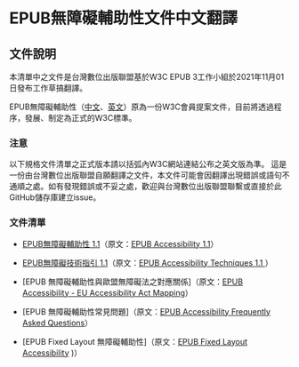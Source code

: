 # EPUB無障礙輔助性文件中文翻譯

## 文件說明

本清單中之文件是台灣數位出版聯盟基於W3C EPUB 3工作小組於2021年11月01日發布工作草搞翻譯。

EPUB無障礙輔助性（[中文](https://dpublishing.github.io/epub-specs-tc/epub32/epub-accessibility.html)、[英文](https://www.w3.org/Submission/epub-a11y/)）原為一份W3C會員提案文件，目前將透過程序，發展、制定為正式的W3C標準。

### 注意

以下規格文件清單之正式版本請以括弧內W3C網站連結公布之英文版為準。
這是一份由台灣數位出版聯盟自願翻譯之文件，本文件可能會因翻譯出現錯誤或語句不通順之處。如有發現錯誤或不妥之處，歡迎與台灣數位出版聯盟聯繫或直接於此GitHub儲存庫建立issue。

### 文件清單

- [EPUB無障礙輔助性 1.1](https://bobbytung.github.io/EPUB-A11y-1.1-TC/epub-a11y-11.html)（原文：[EPUB Accessibility 1.1](https://www.w3.org/TR/epub-a11y-11/)）

- [EPUB無障礙技術指引 1.1](https://bobbytung.github.io/EPUB-A11y-1.1-TC/epub-a11y-tech-11.html)（原文：[EPUB Accessibility Techniques 1.1
](https://www.w3.org/TR/epub-a11y-tech-11/)）

- [EPUB 無障礙輔助性與歐盟無障礙法之對應關係]（原文：[EPUB Accessibility - EU Accessibility Act Mapping](https://www.w3.org/TR/epub-a11y-eaa-mapping/)）

- [EPUB 無障礙輔助性常見問題]（原文：[EPUB Accessibility Frequently Asked Questions](https://w3c.github.io/epub-specs/docs/a11y-faq/)）

- [EPUB Fixed Layout 無障礙輔助性]（原文：[EPUB Fixed Layout Accessibility](https://w3c.github.io/epub-specs/epub33/fxl-a11y/)
)）
